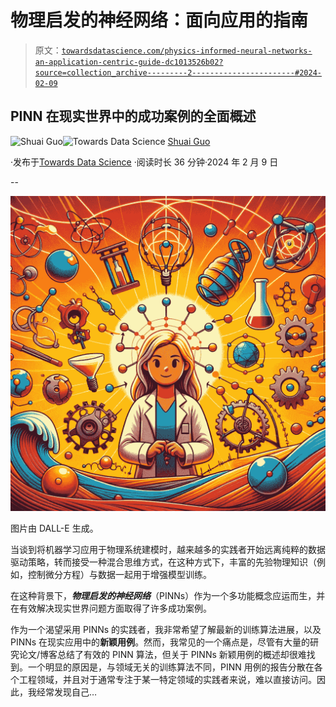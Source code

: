 # 物理启发的神经网络：面向应用的指南

> 原文：[`towardsdatascience.com/physics-informed-neural-networks-an-application-centric-guide-dc1013526b02?source=collection_archive---------2-----------------------#2024-02-09`](https://towardsdatascience.com/physics-informed-neural-networks-an-application-centric-guide-dc1013526b02?source=collection_archive---------2-----------------------#2024-02-09)

## PINN 在现实世界中的成功案例的全面概述

[](https://shuaiguo.medium.com/?source=post_page---byline--dc1013526b02--------------------------------)![Shuai Guo](https://shuaiguo.medium.com/?source=post_page---byline--dc1013526b02--------------------------------)[](https://towardsdatascience.com/?source=post_page---byline--dc1013526b02--------------------------------)![Towards Data Science](https://towardsdatascience.com/?source=post_page---byline--dc1013526b02--------------------------------) [Shuai Guo](https://shuaiguo.medium.com/?source=post_page---byline--dc1013526b02--------------------------------)

·发布于[Towards Data Science](https://towardsdatascience.com/?source=post_page---byline--dc1013526b02--------------------------------) ·阅读时长 36 分钟·2024 年 2 月 9 日

--

![](img/52e90c39a4c58c955195c07f92d1d776.png)

图片由 DALL-E 生成。

当谈到将机器学习应用于物理系统建模时，越来越多的实践者开始远离纯粹的数据驱动策略，转而接受一种混合思维方式，在这种方式下，丰富的先验物理知识（例如，控制微分方程）与数据一起用于增强模型训练。

在这种背景下，***物理启发的神经网络***（PINNs）作为一个多功能概念应运而生，并在有效解决现实世界问题方面取得了许多成功案例。

作为一个渴望采用 PINNs 的实践者，我非常希望了解最新的训练算法进展，以及 PINNs 在现实应用中的**新颖用例**。然而，我常见的一个痛点是，尽管有大量的研究论文/博客总结了有效的 PINN 算法，但关于 PINNs 新颖用例的概述却很难找到。一个明显的原因是，与领域无关的训练算法不同，PINN 用例的报告分散在各个工程领域，并且对于通常专注于某一特定领域的实践者来说，难以直接访问。因此，我经常发现自己…
